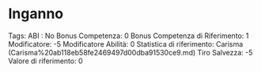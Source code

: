 # Inganno

Tags: ABI
: No
Bonus Competenza: 0
Bonus Competenza di Riferimento: 1
Modificatore: -5
Modificatore  Abilità: 0
Statistica di riferimento: Carisma (Carisma%20ab118eb58fe2469497d00dba91530ce9.md)
Tiro Salvezza: -5
Valore di riferimento: 0